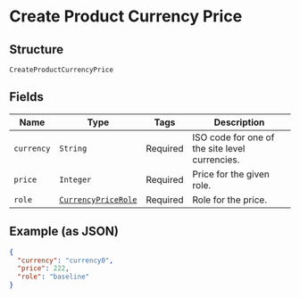 
# Create Product Currency Price

## Structure

`CreateProductCurrencyPrice`

## Fields

| Name | Type | Tags | Description |
|  --- | --- | --- | --- |
| `currency` | `String` | Required | ISO code for one of the site level currencies. |
| `price` | `Integer` | Required | Price for the given role. |
| `role` | [`CurrencyPriceRole`](../../doc/models/currency-price-role.md) | Required | Role for the price. |

## Example (as JSON)

```json
{
  "currency": "currency0",
  "price": 222,
  "role": "baseline"
}
```

